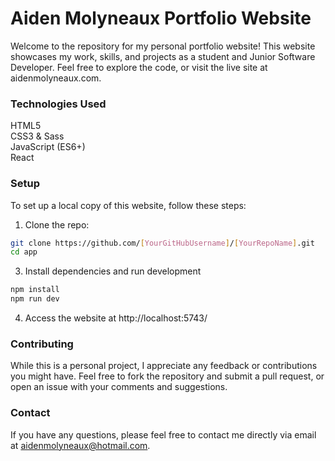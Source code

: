 # Aiden Molyneaux Portfolio Website

Welcome to the repository for my personal portfolio website! This website showcases my work, skills, and projects as a student and Junior Software Developer. Feel free to explore the code, or visit the live site at aidenmolyneaux.com.

### Technologies Used
HTML5 <br>
CSS3 & Sass<br>
JavaScript (ES6+) <br>
React <br>

### Setup
To set up a local copy of this website, follow these steps:
1. Clone the repo:

```bash
git clone https://github.com/[YourGitHubUsername]/[YourRepoName].git
cd app
```

3. Install dependencies and run development
```bash
npm install
npm run dev
```

4. Access the website at http://localhost:5743/

### Contributing
While this is a personal project, I appreciate any feedback or contributions you might have. Feel free to fork the repository and submit a pull request, or open an issue with your comments and suggestions.

### Contact
If you have any questions, please feel free to contact me directly via email at aidenmolyneaux@hotmail.com.
